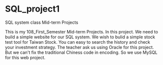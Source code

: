 # SQL_project1
SQL system class Mid-term Projects

This is my 108_First_Semester Mid-term Projects.
In this project. We need to build a simple website for our SQL system.
We wish to bulid a simple stock test tool for Taiwan Stock.
You can easy to search the history and check your investment strategy.
The teacher ask us using Oracle for this project.
But we can't fix the traditional Chiness code in encoding.
So we use MySQL for this web project.
